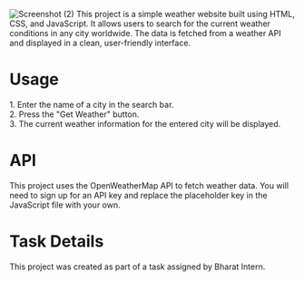 ![Screenshot (2)](https://github.com/user-attachments/assets/d2747eaf-5ef5-4ea0-91b3-e266287e488c)
This project is a simple weather website built using HTML, CSS, and JavaScript. It allows users to search for the current weather conditions in any city worldwide. The data is fetched from a weather API and displayed in a clean, user-friendly interface.
<h1>Usage</h1>
1. Enter the name of a city in the search bar.<br>
2. Press the "Get Weather" button.<br>
3. The current weather information for the entered city will be displayed.<br>
<h1>API</h1>
This project uses the OpenWeatherMap API to fetch weather data. You will need to sign up for an API key and replace the placeholder key in the JavaScript file with your own.

<h1>Task Details</h1>
This project was created as part of a task assigned by Bharat Intern.
